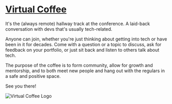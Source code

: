 # [Virtual Coffee](http://virtualcoffee.io)

It's the (always remote) hallway track at the conference. A laid-back conversation with devs that's usually tech-related. 

Anyone can join, whether you're just thinking about getting into tech or have been in it for decades. Come with a question or a topic to discuss, ask for feedback on your portfolio, or just sit back and listen to others talk about tech. 

The purpose of the coffee is to form community, allow for growth and mentorship, and to both meet new people and hang out with the regulars in a safe and positive space.

See you there!

![Virtual Coffee Logo](logo.png)
